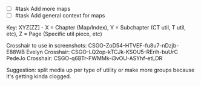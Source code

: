 - [ ] #task Add more maps
- [ ] #task Add general context for maps

Key: XYZ\[ZZ] - X = Chapter (Map/Index), Y = Subchapter (CT util, T util, etc), Z = Page (Specific util piece, etc)

Crosshair to use in screenshots: CSGO-ZoD54-HTVEF-fu8u7-nDzjb-E88WB
Evelyn Crosshair: CSGO-LQ2op-kTCJk-KSOU5-RErih-buUrC
PedeJo Crosshair: CSGO-q6BTr-FWMMk-i3vOU-ASYhf-etLDR

Suggestion: split media up per type of utility or make more groups because it's getting kinda clogged.
